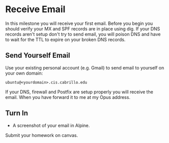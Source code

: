 # Receive Email 
 
In this milestone you will receive your first email. Before you begin you should verify your MX and SPF records are in place using dig. If your DNS records aren't setup don't try to send email, you will poison DNS and have to wait for the TTL to expire on your broken DNS records.

## Send Yourself Email 

Use your existing personal account (e.g. Gmail) to send email to yourself on your own domain:

```
ubuntu@<yourdomain>.cis.cabrillo.edu
```

If your DNS, firewall and Postfix are setup properly you will receive the email. When you have forward it to me at my Opus address. 

## Turn In

  - A screenshot of your email in Alpine. 

Submit your homework on canvas.